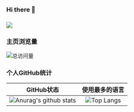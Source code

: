### Hi there 👋

### 
![](https://github-profile-summary-cards.vercel.app/api/cards/profile-details?username=Horo-Holo&theme=github)

### 主页浏览量
![总访问量](https://komarev.com/ghpvc/?username=Horo-Holo&color=blue)
<br>


### 个人GitHub统计

|                          GitHub状态                          |                        使用最多的语言                        |
| :----------------------------------------------------------: | :----------------------------------------------------------: |
| ![Anurag's github stats](https://github-readme-stats.vercel.app/api?username=Horo-Holo&show_icons=true&theme=synthwave) | ![Top Langs](https://github-readme-stats.vercel.app/api/top-langs/?username=Horo-Holo&&hide=tsql) |


